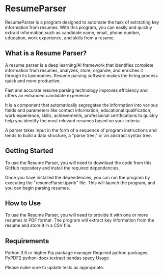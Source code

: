 # ResumeParser

ResumeParser is a program designed to automate the task of extracting key information from resumes. With this program, you can easily and quickly extract information such as candidate name, email, phone number, education, work experience, and skills from a resume.

## What is a Resume Parser?

A resume parser is a deep learning/AI framework that identifies complete information from resumes, analyzes, store, organize, and enriches it through its taxonomies. Resume parsing software makes the hiring process quick and more productive.

Fast and accurate resume parsing technology improves efficiency and offers an enhanced candidate experience.

It is a component that automatically segregates the information into various fields and parameters like contact information, educational qualification, work experience, skills, achievements, professional certifications to quickly help you identify the most relevant resumes based on your criteria.

A parser takes input in the form of a sequence of program instructions and tends to build a data structure, a "parse tree," or an abstract syntax tree.

## Getting Started
To use the Resume Parser, you will need to download the code from this GitHub repository and install the required dependencies.

Once you have installed the dependencies, you can run the program by executing the "resumeParser.ipynb" file. This will launch the program, and you can begin parsing resumes.

## How to Use
To use the Resume Parser, you will need to provide it with one or more resumes in PDF format. The program will extract key information from the resume and store it in a CSV file.

## Requirements
Python 3.6 or higher
Pip package manager
Required python packages:
PyPDF2
python-docx
textract
pandas
spacy
Usage

Please make sure to update tests as appropriate.
